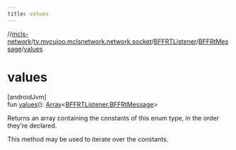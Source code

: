 ```yaml
---
title: values
---
```

//[mcls-network](../../../../index.html)/[tv.mycujoo.mclsnetwork.network.socket](../../index.html)/[BFFRTListener](../index.html)/[BFFRtMessage](index.html)/[values](values.html)



# values



[androidJvm]\
fun [values](values.html)(): [Array](https://kotlinlang.org/api/latest/jvm/stdlib/kotlin/-array/index.html)&lt;[BFFRTListener.BFFRtMessage](index.html)&gt;



Returns an array containing the constants of this enum type, in the order they're declared.



This method may be used to iterate over the constants.




